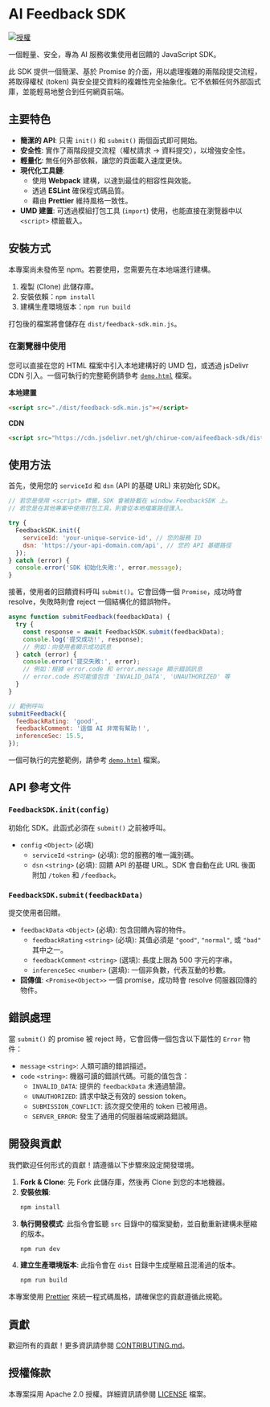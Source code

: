 # AI Feedback SDK

[![授權](https://img.shields.io/badge/License-Apache_2.0-blue.svg)](https://opensource.org/licenses/Apache-2.0)

一個輕量、安全，專為 AI 服務收集使用者回饋的 JavaScript SDK。

此 SDK 提供一個簡潔、基於 Promise 的介面，用以處理複雜的兩階段提交流程，將取得權杖 (token) 與安全提交資料的複雜性完全抽象化。它不依賴任何外部函式庫，並能輕易地整合到任何網頁前端。

## 主要特色

- **簡潔的 API**: 只需 `init()` 和 `submit()` 兩個函式即可開始。
- **安全性**: 實作了兩階段提交流程（權杖請求 -> 資料提交），以增強安全性。
- **輕量化**: 無任何外部依賴，讓您的頁面載入速度更快。
- **現代化工具鏈**:
  - 使用 **Webpack** 建構，以達到最佳的相容性與效能。
  - 透過 **ESLint** 確保程式碼品質。
  - 藉由 **Prettier** 維持風格一致性。
- **UMD 建置**: 可透過模組打包工具 (`import`) 使用，也能直接在瀏覽器中以 `<script>` 標籤載入。

## 安裝方式

本專案尚未發佈至 npm。若要使用，您需要先在本地端進行建構。

1.  複製 (Clone) 此儲存庫。
2.  安裝依賴：`npm install`
3.  建構生產環境版本：`npm run build`

打包後的檔案將會儲存在 `dist/feedback-sdk.min.js`。

### 在瀏覽器中使用

您可以直接在您的 HTML 檔案中引入本地建構好的 UMD 包，或透過 jsDelivr CDN 引入。一個可執行的完整範例請參考 [`demo.html`](./demo.html) 檔案。

**本地建置**

```html
<script src="./dist/feedback-sdk.min.js"></script>
```

**CDN**

```html
<script src="https://cdn.jsdelivr.net/gh/chirue-com/aifeedback-sdk/dist/feedback-sdk.min.js"></script>
```

## 使用方法

首先，使用您的 `serviceId` 和 `dsn` (API 的基礎 URL) 來初始化 SDK。

```javascript
// 若您是使用 <script> 標籤，SDK 會被掛載在 window.FeedbackSDK 上。
// 若您是在其他專案中使用打包工具，則會從本地檔案路徑匯入。

try {
  FeedbackSDK.init({
    serviceId: 'your-unique-service-id', // 您的服務 ID
    dsn: 'https://your-api-domain.com/api', // 您的 API 基礎路徑
  });
} catch (error) {
  console.error('SDK 初始化失敗:', error.message);
}
```

接著，使用者的回饋資料呼叫 `submit()`。它會回傳一個 `Promise`，成功時會 resolve，失敗時則會 reject 一個結構化的錯誤物件。

```javascript
async function submitFeedback(feedbackData) {
  try {
    const response = await FeedbackSDK.submit(feedbackData);
    console.log('提交成功!', response);
    // 例如：向使用者顯示成功訊息
  } catch (error) {
    console.error('提交失敗:', error);
    // 例如：根據 error.code 和 error.message 顯示錯誤訊息
    // error.code 的可能值包含 'INVALID_DATA', 'UNAUTHORIZED' 等
  }
}

// 範例呼叫
submitFeedback({
  feedbackRating: 'good',
  feedbackComment: '這個 AI 非常有幫助！',
  inferenceSec: 15.5,
});
```

一個可執行的完整範例，請參考 [`demo.html`](./demo.html) 檔案。

## API 參考文件

### `FeedbackSDK.init(config)`

初始化 SDK。此函式必須在 `submit()` 之前被呼叫。

- `config` `<Object>` (必填)
  - `serviceId` `<string>` (必填): 您的服務的唯一識別碼。
  - `dsn` `<string>` (必填): 回饋 API 的基礎 URL。SDK 會自動在此 URL 後面附加 `/token` 和 `/feedback`。

### `FeedbackSDK.submit(feedbackData)`

提交使用者回饋。

- `feedbackData` `<Object>` (必填): 包含回饋內容的物件。
  - `feedbackRating` `<string>` (必填): 其值必須是 `"good"`, `"normal"`, 或 `"bad"` 其中之一。
  - `feedbackComment` `<string>` (選填): 長度上限為 500 字元的字串。
  - `inferenceSec` `<number>` (選填): 一個非負數，代表互動的秒數。
- **回傳值**: `<Promise<Object>>` 一個 promise，成功時會 resolve 伺服器回傳的物件。

## 錯誤處理

當 `submit()` 的 promise 被 reject 時，它會回傳一個包含以下屬性的 `Error` 物件：

- `message` `<string>`: 人類可讀的錯誤描述。
- `code` `<string>`: 機器可讀的錯誤代碼。可能的值包含：
  - `INVALID_DATA`: 提供的 `feedbackData` 未通過驗證。
  - `UNAUTHORIZED`: 請求中缺乏有效的 session token。
  - `SUBMISSION_CONFLICT`: 該次提交使用的 token 已被用過。
  - `SERVER_ERROR`: 發生了通用的伺服器端或網路錯誤。

## 開發與貢獻

我們歡迎任何形式的貢獻！請遵循以下步驟來設定開發環境。

1.  **Fork & Clone**: 先 Fork 此儲存庫，然後再 Clone 到您的本地機器。
2.  **安裝依賴**:
    ```bash
    npm install
    ```
3.  **執行開發模式**:
    此指令會監聽 `src` 目錄中的檔案變動，並自動重新建構未壓縮的版本。
    ```bash
    npm run dev
    ```
4.  **建立生產環境版本**:
    此指令會在 `dist` 目錄中生成壓縮且混淆過的版本。
    ```bash
    npm run build
    ```

本專案使用 [Prettier](https://prettier.io/) 來統一程式碼風格，請確保您的貢獻遵循此規範。

## 貢獻

歡迎所有的貢獻！更多資訊請參閱 [CONTRIBUTING.md](./CONTRIBUTING.md)。

## 授權條款

本專案採用 Apache 2.0 授權。詳細資訊請參閱 [LICENSE](./LICENSE) 檔案。
